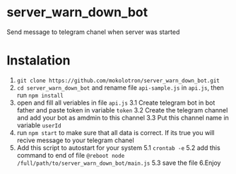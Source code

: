 # server_warn_down_bot
Send message to telegram chanel when server was started

# Instalation
1. `git clone https://github.com/mokolotron/server_warn_down_bot.git`
2. `cd server_warn_down_bot` and rename file `api-sample.js` in `api.js`, then run `npm install`
3. open and fill all veriables in file `api.js`
  3.1 Create telegram bot in bot father and paste token in variable `token`
  3.2 Create the telegram channel and add your bot as amdmin to this channel
  3.3 Put this channel name in variable `userId`
4. run `npm start` to make sure that all data is correct. If its true you will recive message to your telegram chanel
5. Add this script to autostart for your system 
  5.1 `crontab -e`
  5.2 add this command to end of file `@reboot node /full/path/to/server_warn_down_bot/main.js`
  5.3 save the file
6.Enjoy
  
